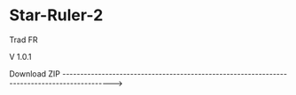 # Star-Ruler-2
Trad FR

V 1.0.1

Download ZIP -------------------------------------------------------------------------------------------->
